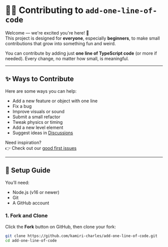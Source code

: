 # 🧑‍💻 Contributing to `add-one-line-of-code`

Welcome — we're excited you're here! 🎉  
This project is designed for **everyone**, especially **beginners**, to make small contributions that grow into something fun and weird.

You can contribute by adding just **one line of TypeScript code** (or more if needed). Every change, no matter how small, is meaningful.

---

## ✨ Ways to Contribute

Here are some ways you can help:

- Add a new feature or object with one line
- Fix a bug
- Improve visuals or sound
- Submit a small refactor
- Tweak physics or timing
- Add a new level element
- Suggest ideas in [Discussions](https://github.com/kamiri-charles/add-one-line-of-code/discussions)

Need inspiration?  
👉 Check out our [good first issues](https://github.com/kamiri-charles/add-one-line-of-code/issues?q=is%3Aissue+is%3Aopen+label%3A%22good+first+issue%22)

---

## 🧩 Setup Guide

You’ll need:

- Node.js (v16 or newer)
- Git
- A GitHub account

### 1. Fork and Clone

Click the **Fork** button on GitHub, then clone your fork:

```bash
git clone https://github.com/kamiri-charles/add-one-line-of-code.git
cd add-one-line-of-code
